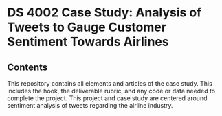 # DS 4002 Case Study: Analysis of Tweets to Gauge Customer Sentiment Towards Airlines
## Contents
This repository contains all elements and articles of the case study. This includes the hook, the deliverable rubric, and any code or data needed to complete the project. 
This project and case study are centered around sentiment analysis of tweets regarding the airline industry. 

